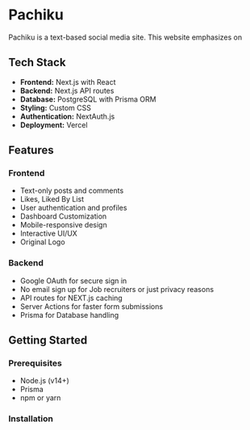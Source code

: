 # Pachiku

Pachiku is a text-based social media site. This website emphasizes on

## Tech Stack

-   **Frontend:** Next.js with React
-   **Backend:** Next.js API routes
-   **Database:** PostgreSQL with Prisma ORM
-   **Styling:** Custom CSS
-   **Authentication:** NextAuth.js
-   **Deployment:** Vercel

## Features

### Frontend

-   Text-only posts and comments
-   Likes, Liked By List
-   User authentication and profiles
-   Dashboard Customization
-   Mobile-responsive design
-   Interactive UI/UX
-   Original Logo

### Backend

-   Google OAuth for secure sign in
-   No email sign up for Job recruiters or just privacy reasons
-   API routes for NEXT.js caching
-   Server Actions for faster form submissions
-   Prisma for Database handling

## Getting Started

### Prerequisites

-   Node.js (v14+)
-   Prisma
-   npm or yarn

### Installation

